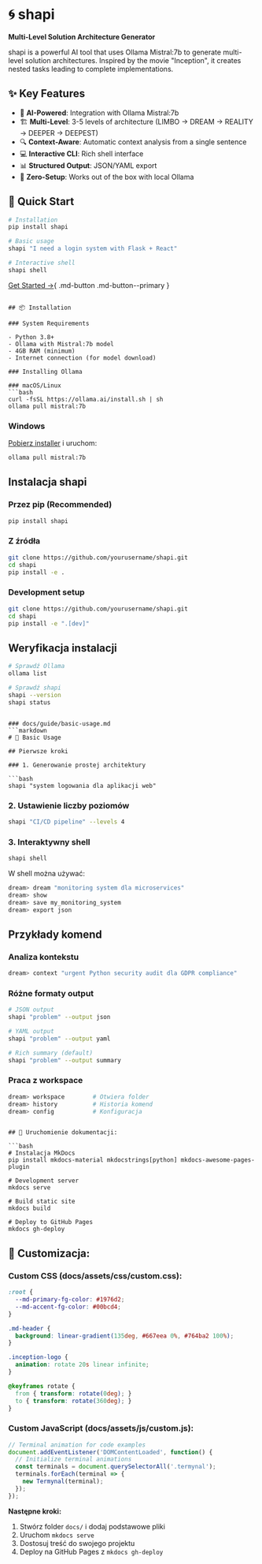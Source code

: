 # 🌀 shapi

**Multi-Level Solution Architecture Generator**

shapi is a powerful AI tool that uses Ollama Mistral:7b to generate multi-level solution architectures. Inspired by the movie "Inception", it creates nested tasks leading to complete implementations.

## ✨ Key Features

- 🧠 **AI-Powered**: Integration with Ollama Mistral:7b
- 🏗️ **Multi-Level**: 3-5 levels of architecture (LIMBO → DREAM → REALITY → DEEPER → DEEPEST)
- 🔍 **Context-Aware**: Automatic context analysis from a single sentence
- 💻 **Interactive CLI**: Rich shell interface
- 📊 **Structured Output**: JSON/YAML export
- 🚀 **Zero-Setup**: Works out of the box with local Ollama

## 🚀 Quick Start

```bash
# Installation
pip install shapi

# Basic usage
shapi "I need a login system with Flask + React"

# Interactive shell
shapi shell
```

[Get Started →](quick-start.md){ .md-button .md-button--primary }
```

## 📦 Installation

### System Requirements

- Python 3.8+
- Ollama with Mistral:7b model
- 4GB RAM (minimum)
- Internet connection (for model download)

### Installing Ollama

### macOS/Linux
```bash
curl -fsSL https://ollama.ai/install.sh | sh
ollama pull mistral:7b
```

### Windows
[Pobierz installer](https://ollama.ai/download) i uruchom:
```cmd
ollama pull mistral:7b
```

## Instalacja shapi

### Przez pip (Recommended)
```bash
pip install shapi
```

### Z źródła
```bash
git clone https://github.com/yourusername/shapi.git
cd shapi
pip install -e .
```

### Development setup
```bash
git clone https://github.com/yourusername/shapi.git
cd shapi
pip install -e ".[dev]"
```

## Weryfikacja instalacji

```bash
# Sprawdź Ollama
ollama list

# Sprawdź shapi
shapi --version
shapi status
```
```

### docs/guide/basic-usage.md
```markdown
# 📖 Basic Usage

## Pierwsze kroki

### 1. Generowanie prostej architektury

```bash
shapi "system logowania dla aplikacji web"
```

### 2. Ustawienie liczby poziomów

```bash
shapi "CI/CD pipeline" --levels 4
```

### 3. Interaktywny shell

```bash
shapi shell
```

W shell można używać:

```bash
dream> dream "monitoring system dla microservices"
dream> show
dream> save my_monitoring_system
dream> export json
```

## Przykłady komend

### Analiza kontekstu
```bash
dream> context "urgent Python security audit dla GDPR compliance"
```

### Różne formaty output
```bash
# JSON output
shapi "problem" --output json

# YAML output  
shapi "problem" --output yaml

# Rich summary (default)
shapi "problem" --output summary
```

### Praca z workspace
```bash
dream> workspace        # Otwiera folder
dream> history          # Historia komend
dream> config           # Konfiguracja
```
```

## 🚀 Uruchomienie dokumentacji:

```bash
# Instalacja MkDocs
pip install mkdocs-material mkdocstrings[python] mkdocs-awesome-pages-plugin

# Development server
mkdocs serve

# Build static site
mkdocs build

# Deploy to GitHub Pages
mkdocs gh-deploy
```

## 🎨 Customizacja:

### Custom CSS (docs/assets/css/custom.css):
```css
:root {
  --md-primary-fg-color: #1976d2;
  --md-accent-fg-color: #00bcd4;
}

.md-header {
  background: linear-gradient(135deg, #667eea 0%, #764ba2 100%);
}

.inception-logo {
  animation: rotate 20s linear infinite;
}

@keyframes rotate {
  from { transform: rotate(0deg); }
  to { transform: rotate(360deg); }
}
```

### Custom JavaScript (docs/assets/js/custom.js):
```javascript
// Terminal animation for code examples
document.addEventListener('DOMContentLoaded', function() {
  // Initialize terminal animations
  const terminals = document.querySelectorAll('.termynal');
  terminals.forEach(terminal => {
    new Termynal(terminal);
  });
});
```


**Następne kroki:**
1. Stwórz folder `docs/` i dodaj podstawowe pliki
2. Uruchom `mkdocs serve` 
3. Dostosuj treść do swojego projektu
4. Deploy na GitHub Pages z `mkdocs gh-deploy`